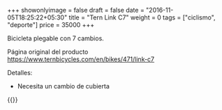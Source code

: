 +++
showonlyimage = false
draft = false
date = "2016-11-05T18:25:22+05:30"
title = "Tern Link C7"
weight = 0
tags = ["ciclismo", "deporte"]
price = 35000
+++

Bicicleta plegable con 7 cambios.

<!--more-->

Página original del producto https://www.ternbicycles.com/en/bikes/471/link-c7

Detalles:

- Necesita un cambio de cubierta

{{<photos>}}
